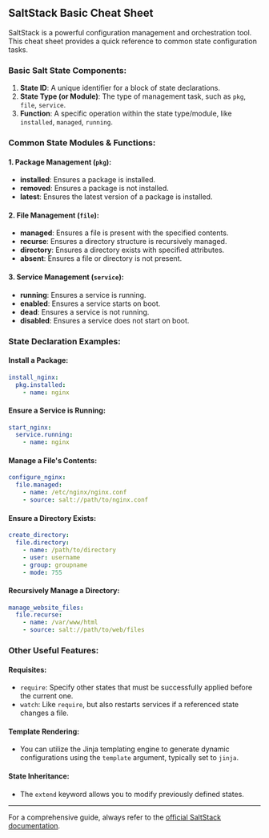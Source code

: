 ## SaltStack Basic Cheat Sheet

SaltStack is a powerful configuration management and orchestration tool. This cheat sheet provides a quick reference to common state configuration tasks.

### Basic Salt State Components:

1. **State ID**: A unique identifier for a block of state declarations.
2. **State Type (or Module)**: The type of management task, such as `pkg`, `file`, `service`.
3. **Function**: A specific operation within the state type/module, like `installed`, `managed`, `running`.

### Common State Modules & Functions:

#### 1. Package Management (`pkg`):
- **installed**: Ensures a package is installed.
- **removed**: Ensures a package is not installed.
- **latest**: Ensures the latest version of a package is installed.

#### 2. File Management (`file`):
- **managed**: Ensures a file is present with the specified contents.
- **recurse**: Ensures a directory structure is recursively managed.
- **directory**: Ensures a directory exists with specified attributes.
- **absent**: Ensures a file or directory is not present.

#### 3. Service Management (`service`):
- **running**: Ensures a service is running.
- **enabled**: Ensures a service starts on boot.
- **dead**: Ensures a service is not running.
- **disabled**: Ensures a service does not start on boot.

### State Declaration Examples:

#### Install a Package:
```yaml
install_nginx:
  pkg.installed:
    - name: nginx
```

#### Ensure a Service is Running:
```yaml
start_nginx:
  service.running:
    - name: nginx
```

#### Manage a File's Contents:
```yaml
configure_nginx:
  file.managed:
    - name: /etc/nginx/nginx.conf
    - source: salt://path/to/nginx.conf
```

#### Ensure a Directory Exists:
```yaml
create_directory:
  file.directory:
    - name: /path/to/directory
    - user: username
    - group: groupname
    - mode: 755
```

#### Recursively Manage a Directory:
```yaml
manage_website_files:
  file.recurse:
    - name: /var/www/html
    - source: salt://path/to/web/files
```

### Other Useful Features:

#### Requisites:
- `require`: Specify other states that must be successfully applied before the current one.
- `watch`: Like `require`, but also restarts services if a referenced state changes a file.

#### Template Rendering:
- You can utilize the Jinja templating engine to generate dynamic configurations using the `template` argument, typically set to `jinja`.

#### State Inheritance:
- The `extend` keyword allows you to modify previously defined states.

---

For a comprehensive guide, always refer to the [official SaltStack documentation](https://docs.saltproject.io/en/latest/).

